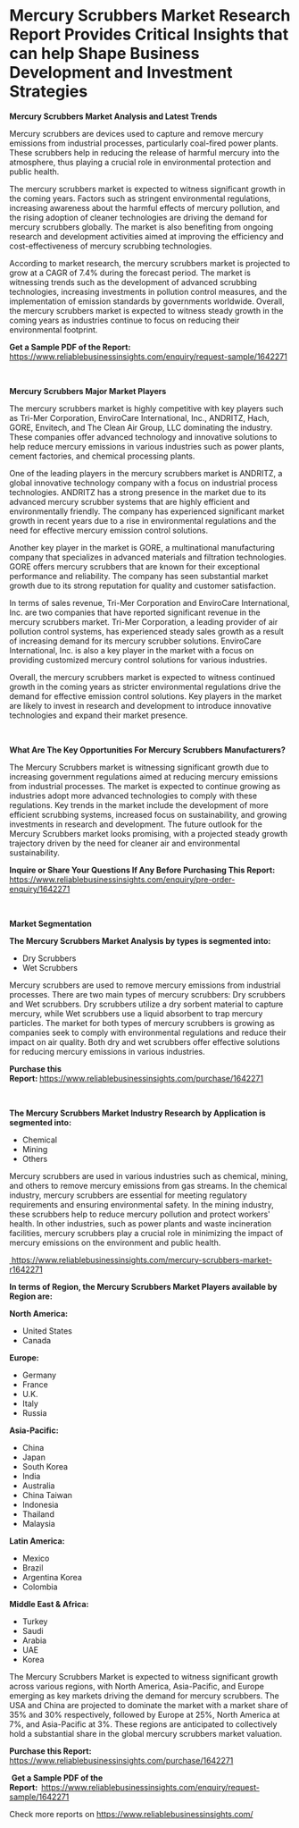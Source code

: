 <p><h1>Mercury Scrubbers Market Research Report Provides Critical Insights that can help Shape Business Development and Investment Strategies</h1></p><p><strong>Mercury Scrubbers Market Analysis and Latest Trends</strong></p>
<p><p>Mercury scrubbers are devices used to capture and remove mercury emissions from industrial processes, particularly coal-fired power plants. These scrubbers help in reducing the release of harmful mercury into the atmosphere, thus playing a crucial role in environmental protection and public health.</p><p>The mercury scrubbers market is expected to witness significant growth in the coming years. Factors such as stringent environmental regulations, increasing awareness about the harmful effects of mercury pollution, and the rising adoption of cleaner technologies are driving the demand for mercury scrubbers globally. The market is also benefiting from ongoing research and development activities aimed at improving the efficiency and cost-effectiveness of mercury scrubbing technologies.</p><p>According to market research, the mercury scrubbers market is projected to grow at a CAGR of 7.4% during the forecast period. The market is witnessing trends such as the development of advanced scrubbing technologies, increasing investments in pollution control measures, and the implementation of emission standards by governments worldwide. Overall, the mercury scrubbers market is expected to witness steady growth in the coming years as industries continue to focus on reducing their environmental footprint.</p></p>
<p><strong>Get a Sample PDF of the Report:&nbsp;</strong> <a href="https://www.reliablebusinessinsights.com/enquiry/request-sample/1642271">https://www.reliablebusinessinsights.com/enquiry/request-sample/1642271</a></p>
<p>&nbsp;</p>
<p><strong>Mercury Scrubbers Major Market Players</strong></p>
<p><p>The mercury scrubbers market is highly competitive with key players such as Tri-Mer Corporation, EnviroCare International, Inc., ANDRITZ, Hach, GORE, Envitech, and The Clean Air Group, LLC dominating the industry. These companies offer advanced technology and innovative solutions to help reduce mercury emissions in various industries such as power plants, cement factories, and chemical processing plants.</p><p>One of the leading players in the mercury scrubbers market is ANDRITZ, a global innovative technology company with a focus on industrial process technologies. ANDRITZ has a strong presence in the market due to its advanced mercury scrubber systems that are highly efficient and environmentally friendly. The company has experienced significant market growth in recent years due to a rise in environmental regulations and the need for effective mercury emission control solutions.</p><p>Another key player in the market is GORE, a multinational manufacturing company that specializes in advanced materials and filtration technologies. GORE offers mercury scrubbers that are known for their exceptional performance and reliability. The company has seen substantial market growth due to its strong reputation for quality and customer satisfaction.</p><p>In terms of sales revenue, Tri-Mer Corporation and EnviroCare International, Inc. are two companies that have reported significant revenue in the mercury scrubbers market. Tri-Mer Corporation, a leading provider of air pollution control systems, has experienced steady sales growth as a result of increasing demand for its mercury scrubber solutions. EnviroCare International, Inc. is also a key player in the market with a focus on providing customized mercury control solutions for various industries.</p><p>Overall, the mercury scrubbers market is expected to witness continued growth in the coming years as stricter environmental regulations drive the demand for effective emission control solutions. Key players in the market are likely to invest in research and development to introduce innovative technologies and expand their market presence.</p></p>
<p>&nbsp;</p>
<p><strong>What Are The Key Opportunities For Mercury Scrubbers Manufacturers?</strong></p>
<p><p>The Mercury Scrubbers market is witnessing significant growth due to increasing government regulations aimed at reducing mercury emissions from industrial processes. The market is expected to continue growing as industries adopt more advanced technologies to comply with these regulations. Key trends in the market include the development of more efficient scrubbing systems, increased focus on sustainability, and growing investments in research and development. The future outlook for the Mercury Scrubbers market looks promising, with a projected steady growth trajectory driven by the need for cleaner air and environmental sustainability.</p></p>
<p><strong>Inquire or Share Your Questions If Any Before Purchasing This Report:</strong> <a href="https://www.reliablebusinessinsights.com/enquiry/pre-order-enquiry/1642271">https://www.reliablebusinessinsights.com/enquiry/pre-order-enquiry/1642271</a></p>
<p>&nbsp;</p>
<p><strong>Market Segmentation</strong></p>
<p><strong>The Mercury Scrubbers Market Analysis by types is segmented into:</strong></p>
<p><ul><li>Dry Scrubbers</li><li>Wet Scrubbers</li></ul></p>
<p><p>Mercury scrubbers are used to remove mercury emissions from industrial processes. There are two main types of mercury scrubbers: Dry scrubbers and Wet scrubbers. Dry scrubbers utilize a dry sorbent material to capture mercury, while Wet scrubbers use a liquid absorbent to trap mercury particles. The market for both types of mercury scrubbers is growing as companies seek to comply with environmental regulations and reduce their impact on air quality. Both dry and wet scrubbers offer effective solutions for reducing mercury emissions in various industries.</p></p>
<p><strong>Purchase this Report:&nbsp;</strong><a href="https://www.reliablebusinessinsights.com/purchase/1642271">https://www.reliablebusinessinsights.com/purchase/1642271</a></p>
<p>&nbsp;</p>
<p><strong>The Mercury Scrubbers Market Industry Research by Application is segmented into:</strong></p>
<p><ul><li>Chemical</li><li>Mining</li><li>Others</li></ul></p>
<p><p>Mercury scrubbers are used in various industries such as chemical, mining, and others to remove mercury emissions from gas streams. In the chemical industry, mercury scrubbers are essential for meeting regulatory requirements and ensuring environmental safety. In the mining industry, these scrubbers help to reduce mercury pollution and protect workers' health. In other industries, such as power plants and waste incineration facilities, mercury scrubbers play a crucial role in minimizing the impact of mercury emissions on the environment and public health.</p></p>
<p><a href="https://www.reliablebusinessinsights.com/mercury-scrubbers-market-r1642271">&nbsp;https://www.reliablebusinessinsights.com/mercury-scrubbers-market-r1642271</a></p>
<p><strong>In terms of Region, the Mercury Scrubbers Market Players available by Region are:</strong></p>
<p>
    <p> <strong> North America: </strong>
        <ul>
            <li>United States</li>
            <li>Canada</li>
        </ul>
        </p> 
    <p> <strong> Europe: </strong>
        <ul>
            <li>Germany</li>
            <li>France</li>
            <li>U.K.</li>
            <li>Italy</li>
            <li>Russia</li>
        </ul>
        </p> 
    <p> <strong> Asia-Pacific: </strong>
        <ul>
            <li>China</li>
            <li>Japan</li>
            <li>South Korea</li>
            <li>India</li>
            <li>Australia</li>
            <li>China Taiwan</li>
            <li>Indonesia</li>
            <li>Thailand</li>
            <li>Malaysia</li>
        </ul>
        </p> 
    <p> <strong> Latin America: </strong>
        <ul>
            <li>Mexico</li>
            <li>Brazil</li>
            <li>Argentina Korea</li>
            <li>Colombia</li>
        </ul>
        </p> 
    <p> <strong> Middle East & Africa: </strong>
        <ul>
            <li>Turkey</li>
            <li>Saudi</li>
            <li>Arabia</li>
            <li>UAE</li>
            <li>Korea</li>
        </ul>
    </p>
    </p>
<p><p>The Mercury Scrubbers Market is expected to witness significant growth across various regions, with North America, Asia-Pacific, and Europe emerging as key markets driving the demand for mercury scrubbers. The USA and China are projected to dominate the market with a market share of 35% and 30% respectively, followed by Europe at 25%, North America at 7%, and Asia-Pacific at 3%. These regions are anticipated to collectively hold a substantial share in the global mercury scrubbers market valuation.</p></p>
<p><strong>Purchase this Report: </strong><a href="https://www.reliablebusinessinsights.com/purchase/1642271">https://www.reliablebusinessinsights.com/purchase/1642271</a></p>
<p>&nbsp;<strong>Get a Sample PDF of the Report:&nbsp;&nbsp;</strong><a href="https://www.reliablebusinessinsights.com/enquiry/request-sample/1642271">https://www.reliablebusinessinsights.com/enquiry/request-sample/1642271</a></p>
<p><strong></strong></p>
<p>Check more reports on <a href="https://www.reliablebusinessinsights.com/">https://www.reliablebusinessinsights.com/</a></p>
